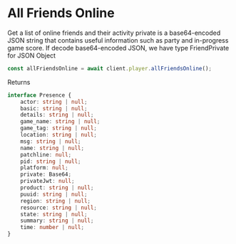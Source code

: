 # All Friends Online

Get a list of online friends and their activity
private is a base64-encoded JSON string that contains useful information such as party and in-progress game score.
If decode base64-encoded JSON, we have type FriendPrivate for JSON Object

```js
const allFriendsOnline = await client.player.allFriendsOnline();
```

Returns
```ts
interface Presence {
    actor: string | null;
    basic: string | null;
    details: string | null;
    game_name: string | null;
    game_tag: string | null;
    location: string | null;
    msg: string | null;
    name: string | null;
    patchline: null;
    pid: string | null;
    platform: null;
    private: Base64;
    privateJwt: null;
    product: string | null;
    puuid: string | null;
    region: string | null;
    resource: string | null;
    state: string | null;
    summary: string | null;
    time: number | null;
}
```